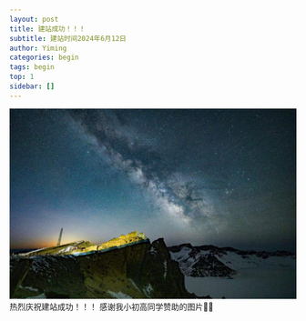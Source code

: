 ```yaml
---
layout: post
title: 建站成功！！！
subtitle: 建站时间2024年6月12日
author: Yiming
categories: begin
tags: begin
top: 1
sidebar: []
---
```


![长白山](https://github.com/Yiming9137/Yiming9137.github.io/raw/master/assets/images/banners/home.jpeg)
<br>
热烈庆祝建站成功！！！
感谢我小初高同学赞助的图片🤪🤪
